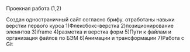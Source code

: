 Проекная работа (1,2)

Создан одностраничный сайт согласно брифу. отработаны навыки верстки первого курса
1)Флексбокс-верстка
2)позиционирование элемнтов
3)iframe
4)разметка и верстка форм
5)Пути к файлам и организация файлов по БЭМ
6)Анимации и трансформации
7)Работа с Git

